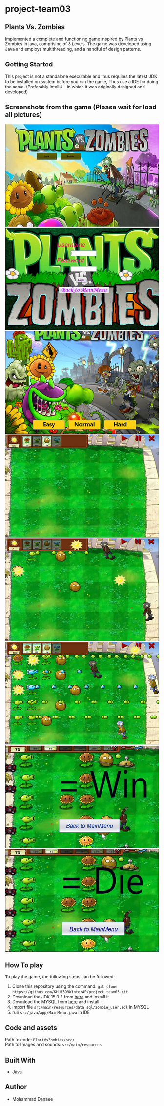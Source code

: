 # project-team03
## Plants Vs. Zombies
Implemented a complete and functioning game inspired by Plants vs Zombies in java, comprising of 3 Levels. The game was developed using Java and employs multithreading, and a handful of design patterns.
## Getting Started
This project is not a standalone executable and thus requires the latest JDK to be installed on system before you run the game, Thus use a IDE for doing the same. (Preferably IntelliJ - in which it was originally designed and developed)
## Screenshots from the game (Please wait for load all pictures)
![GamePlay](https://github.com/KHU1399WinterAP/project-team03/blob/master/src/main/resources/Image/GamePlayScreenshots/1.PNG)
![GamePlay](https://github.com/KHU1399WinterAP/project-team03/blob/master/src/main/resources/Image/GamePlayScreenshots/3.PNG)
![GamePlay](https://github.com/KHU1399WinterAP/project-team03/blob/master/src/main/resources/Image/GamePlayScreenshots/4.PNG)
![GamePlay](https://github.com/KHU1399WinterAP/project-team03/blob/master/src/main/resources/Image/GamePlayScreenshots/5.PNG)
![GamePlay](https://github.com/KHU1399WinterAP/project-team03/blob/master/src/main/resources/Image/GamePlayScreenshots/6.PNG)
![GamePlay](https://github.com/KHU1399WinterAP/project-team03/blob/master/src/main/resources/Image/GamePlayScreenshots/7.PNG)
![GamePlay](https://github.com/KHU1399WinterAP/project-team03/blob/master/src/main/resources/Image/GamePlayScreenshots/8.PNG)
![GamePlay](https://github.com/KHU1399WinterAP/project-team03/blob/master/src/main/resources/Image/GamePlayScreenshots/9.PNG)
## How To play
To play the game, the following steps can be followed:
1. Clone this repository using the command: `git clone https://github.com/KHU1399WinterAP/project-team03.git`
2. Download the JDK 15.0.2 from [here](https://www.techspot.com/downloads/5552-java-15-jdk.html) and install it
3. Download the MYSQL from [here](https://dev.mysql.com/downloads/installer/) and install it
4. import file `src/main/resources/data sql/zombie_user.sql` in MYSQL 
5. run `src/java/app/MainMenu.java` in IDE
## Code and assets
Path to code: `PlantVsZombies/src/` <br>
Path to Images and sounds: `src/main/resources`
## Built With
- Java
## Author
- Mohammad Danaee
